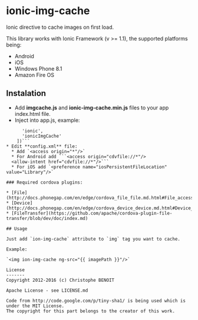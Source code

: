 # ionic-img-cache

Ionic directive to cache images on first load.

This library works with Ionic Framework (v >= 1.1), the supported platforms being:

* Android
* iOS
* Windows Phone 8.1
* Amazon Fire OS

## Instalation

* Add **imgcache.js** and **ionic-img-cache.min.js** files to your app index.html file.
* Inject into app.js, example:
```angular.module('app', [
      'ionic',
      'ionicImgCache'
    ])```
* Edit **config.xml** file:
  * Add `<access origin="*"/>`
  * For Android add ```<access origin="cdvfile://*"/>
  <allow-intent href="cdvfile://*"/>```
  * For iOS add `<preference name="iosPersistentFileLocation" value="Library"/>`

### Required cordova plugins:

* [File](http://docs.phonegap.com/en/edge/cordova_file_file.md.html#File_accessing_the_feature)
* [Device](http://docs.phonegap.com/en/edge/cordova_device_device.md.html#Device_accessing_the_feature)
* [FileTransfer](https://github.com/apache/cordova-plugin-file-transfer/blob/dev/doc/index.md)

## Usage

Just add `ion-img-cache` attribute to `img` tag you want to cache.

Example:

`<img ion-img-cache ng-src="{{ imagePath }}"/>`

License
-------
Copyright 2012-2016 (c) Christophe BENOIT

Apache License - see LICENSE.md

Code from http://code.google.com/p/tiny-sha1/ is being used which is under the MIT License.
The copyright for this part belongs to the creator of this work.
